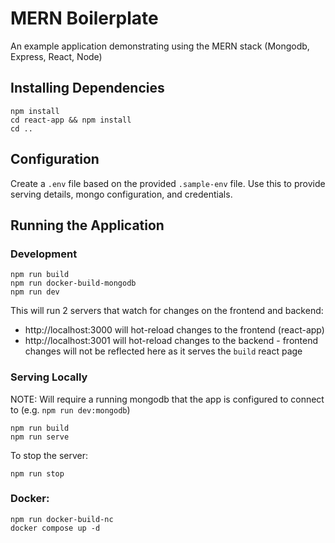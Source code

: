 # MERN Boilerplate
An example application demonstrating using the MERN stack (Mongodb, Express, React, Node)

## Installing Dependencies
```
npm install
cd react-app && npm install
cd ..
```

## Configuration
Create a `.env` file based on the provided `.sample-env` file. Use this to provide serving details, mongo configuration, and credentials.

## Running the Application
### Development
```
npm run build
npm run docker-build-mongodb
npm run dev
```
This will run 2 servers that watch for changes on the frontend and backend:
* http://localhost:3000 will hot-reload changes to the frontend (react-app)
* http://localhost:3001 will hot-reload changes to the backend - frontend changes will not be reflected here as it serves the `build` react page


### Serving Locally
NOTE: Will require a running mongodb that the app is configured to connect to (e.g. `npm run dev:mongodb`)
```
npm run build
npm run serve
```
To stop the server:
```
npm run stop
```


### Docker:
```
npm run docker-build-nc
docker compose up -d
```
